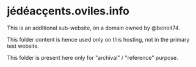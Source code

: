 # jédéacçents.oviles.info

This is an additional sub-website, on a domain owned by @benoit74.

This folder content is hence used only on this hosting, not in the primary test website.

This folder is present here only for "archival" / "reference" purpose.
